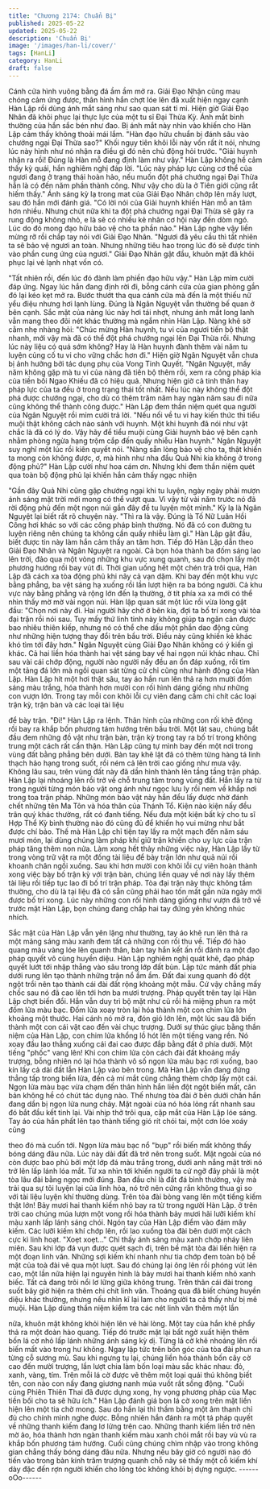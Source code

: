 ```yaml
---
title: "Chương 2174: Chuẩn Bị"
published: 2025-05-22
updated: 2025-05-22
description: 'Chuẩn Bị'
image: '/images/han-li/cover/'
tags: [HanLi]
category: HanLi
draft: false
---
```


Cánh cửa hình vuông bằng đá ầm ầm mở ra. Giải Đạo Nhận cũng
mau chóng cảm ứng được, thân hình hắn chợt lóe lên đã xuất
hiện ngay cạnh Hàn Lập rồi dùng ánh mắt sáng như sao quan sát
tỉ mỉ.
Hiện giờ Giải Đạo Nhân đã khôi phục lại thực lực của một tu sĩ
Đại Thừa Kỳ. Ánh mắt bình thường của hắn sắc bén như đao. Bị
ánh mắt này nhìn vào khiến cho Hàn Lập cảm thấy không thoải
mái lắm.
"Hàn đạo hữu chuẩn bị đánh sâu vào chướng ngại Đại Thừa
sao?" Khối ngụy tiên khôi lỗi này vốn rất ít nói, nhưng lúc này hình
như nó nhận ra điều gì đó nên chủ động hỏi trước.
"Giải huynh nhận ra rồi! Đúng là Hàn mỗ đang định làm như vậy."
Hàn Lập không hề cảm thấy kỳ quái, hắn nghiêm nghị đáp lời.
"Lúc này pháp lực cùng cơ thể của ngươi đang ở trạng thái hoàn
hảo, nếu muốn đột phá chướng ngại Đại Thừa hẳn là có đến năm
phần thành công. Như vậy cho dù la ở Tiên giới cũng rắt hiếm
thấy." Ánh sáng kỳ lạ trong mat của Giải Đạo Nhân chớp lên mấy
lượt, sau đó hắn mới đánh giá.
"Có lời nói của Giải huynh khiến Hàn mỗ an tâm hơn nhiều.
Nhưng chút nữa khi ta đột phá chướng ngại Đại Thừa sẽ gây ra
rung động không nhỏ, e là sẽ có nhiều kẻ nhân cơ hội này đến
dòm ngó. Lúc do đó mong đạo hữu bảo vệ cho ta phần nào." Hàn
Lập nghe vậy liền mừng rỡ rồi chắp tay nói với Giải Đạo Nhân.
"Ngươi đã yêu cầu thì tất nhiên ta sẽ bảo vệ ngươi an toàn.
Nhưng những tiêu hao trong lúc đó sẽ được tinh vào phần cung
ứng của ngươi." Giải Đạo Nhân gật đầu, khuôn mặt đã khôi phục
lại vẻ lạnh nhạt vốn có.

"Tất nhiên rồi, đến lúc đó đành làm phiền đạo hữu vậy." Hàn Lập
mỉm cười đáp ứng.
Ngay lúc hắn đang định rời đi, bỗng cánh cửa của gian phòng gần
đó lại kéo kẹt mở ra. Bước thướt tha qua cánh cửa mà đến là một
thiếu nữ yểu điệu nhưng hơi lạnh lùng.
Đúng là Ngân Nguyệt vẫn thường bế quan ở bên cạnh.
Sắc mặt của nàng lúc này hơi tái nhợt, nhưng ánh mắt long lanh
vẫn mang theo đôi nét khác thường mà ngắm nhìn Hàn Lập.
Nàng khẽ sờ cằm nhẹ nhàng hỏi:
"Chúc mừng Hàn huynh, tu vi của ngươi tiến bộ thật nhanh, mới
vậy mà đã có thể đột phá chướng ngại lên Đại Thừa rồi. Nhưng
lúc này liệu có quá sớm không? Hay là Hàn huynh đành thêm vài
năm tu luyện củng cố tu vi cho vững chắc hơn đi."
Hiện giờ Ngân Nguyệt vẫn chưa bị ảnh hưởng bởi tác dụng phụ
của Vong Tinh Quyết.
"Ngân Nguyệt, mấy năm không gặp mà tu vi của nàng đã tiến bộ
thêm rồi, xem ra công pháp kia của tiền bối Ngao Khiếu đã có
hiệu quả. Nhưng hiện giờ cả tinh thần hay pháp lực của ta đều ở
trong trạng thái tốt nhất. Nếu lúc này không thể đột phá được
chướng ngại, cho dù có thêm trăm năm hay ngàn năm sau đi nữa
cũng không thể thành công được." Hàn Lập đem thần niệm quét
qua người của Ngân Nguyệt rồi mỉm cười trả lời.
"Nếu nối về tu vi hay kiến thức thì tiểu muội thật không cách nào
sánh với huynh. Một khi huynh đã nói như vật chắc là đã có lý do.
Vậy hãy để tiểu muội cùng Giải huynh bảo vệ bên cạnh nhằm
phòng ngừa hạng trộm cắp đến quấy nhiễu Hàn huynh." Ngân
Nguyệt suy nghĩ một lúc rồi kiên quyết nói.
"Nàng sẵn lòng bảo vệ cho ta, thật khiến ta mong còn không
được, ơ, mà hình như nha đầu Quả Nhi kia không ở trong động
phủ?" Hàn Lập cười như hoa cám ơn. Nhưng khi đem thần niệm
quét qua toàn bộ động phủ lại khiến hắn cảm thấy ngạc nhiện

"Gần đây Quả Nhi cũng gặp chướng ngại khi tu luyện, ngày ngày
phải mượn ánh sáng mặt trời mới mong có thể vượt qua. Vì vậy từ
vài năm trước nó đã rời động phủ đến một ngọn núi gần đây để tu
luyện một mình." Kỳ lạ là Ngân Nguyệt lại biết rất rõ chuyện này.
"Thì ra là vậy. Đúng là Tố Nữ Luân Hồi Công hơi khác so với các
công pháp bình thường. Nó đã có con đường tu luyện riêng nên
chúng ta không cần quấy nhiễu làm gì." Hàn Lập gật đầu, biết
được tin này làm hắn cảm thấy an tâm hơn.
Tiếp đó Hàn Lập dẫn theo Giải Đạo Nhân và Ngân Nguyệt ra
ngoài. Cả bọn hóa thành ba đốm sáng lao lên trời, đảo qua một
vòng những khu vực xung quanh, sau đó chọn lấy một phương
hướng rồi bay vút đi.
Thời gian uống hết một chén trà trôi qua, Hàn Lập đã cách xa tòa
động phủ khi nãy cả vạn dặm. Khi bay đến một khu vực bằng
phẳng, ba vệt sáng hạ xuống rồi lần lượt hiện ra ba bóng người.
Cả khu vực này bằng phẳng và rộng lớn đến lạ thường, ở tít phía
xa xa mới có thể nhìn thấy mờ mờ vài ngọn núi. Hàn lập quan sát
một lúc rồi vừa lòng gật đầu:
"Chọn nơi này đi. Hai người hãy chờ ở bên kia, đợi ta bố trí xong
vài tòa đại trận rồi nói sau. Tuy mấy thứ linh tinh này không giúp
ta ngăn cản được bao nhiêu thiên kiếp, nhưng nó có thể che dấu
một phần dao động cũng như những hiện tượng thay đổi trên bầu
trời. Điều này cũng khiến kẻ khác khó tìm tới đây hơn."
Ngân Nguyệt cùng Giải Đạo Nhân không có ý kiến gì khác. Cả hai
liền hóa thành hai vệt sáng bay về hai ngọn núi khác nhau. Chỉ
sau vài cái chớp động, người nào người nấy đều an ổn đáp
xuống, rồi tìm một tảng đá lớn mà ngồi quan sát từng cử chỉ cũng
như hành động của Hàn Lập.
Hàn Lập hít một hơi thật sâu, tay áo hắn run lên thả ra hơn mười
đốm sáng màu trắng, hóa thành hơn mười con rối hình dáng
giống như những con vượn lớn. Trong tay mỗi con khôi lỗi cự
viên đang cầm chi chít các loại trận kỳ, trận bàn và các loại tài liệu

để bày trận.
"Đi!"
Hàn Lập ra lệnh.
Thân hình của những con rối khẽ động rồi bay ra khắp bốn
phương tám hướng trên bầu trời. Một lát sau, chúng bắt đầu đem
những đồ vật như trận bàn, trận kỳ trong tay ra bố trí trong không
trung một cách rất cẩn thận.
Hàn Lập cũng tự mình bay đến một nơi trong vùng đất bằng
phẳng bên dưới. Bàn tay khẽ lật đã có thêm từng hàng tá linh
thạch hảo hạng trong suốt, rồi ném cả lên trời cao giống như mưa
vậy.
Không lâu sau, trên vùng đất này đã dần hình thành lên tầng tầng
trận pháp. Hàn Lập lại nhoáng lên rồi trở về chỗ trung tâm trong
vùng đất. Hắn lấy ra từ trong người từng món bảo vật ong ánh
như ngọc lưu ly rồi nem về khắp nơi trong toa trận pháp.
Những món bảo vật này hắn đều lấy được nhờ đánh chết những
tên Ma Tôn và hóa thân của Thánh Tổ. Kiện nào kiện nấy đều
trân quý khác thường, rất có đanh tiếng. Nếu đưa một kiện bất kỳ
cho tu sĩ Hợp Thể Kỳ bình thường nào đó cũng đủ để khiến họ
vui mừng như bắt được chí bảo. Thế mà Hàn Lập chỉ tiện tay lấy
ra một mạch đến năm sáu mươi món, lại dùng chúng làm pháp
khí giữ trận khiến cho uy lực của trận pháp tăng thêm non nửa.
Làm xong hết thảy những việc này, Hàn Lập lấy từ trong vòng trữ
vật ra một đống tài liệu để bày trận lớn như quả núi rồi khoanh
chân ngồi xuống. Sau khi hơn mười con khôi lỗi cự viên hoàn
thành xong việc bày bố trận kỳ với trận bàn, chúng liền quay về
nơi này lấy thêm tài liệu rồi tiếp tục lao đi bố trí trận pháp.
Tòa đại trận này thực không tầm thường, cho dù là tại liệu đã có
sẵn cũng phải hao tốn mất gần nửa ngày mới được bố trí xong.
Lúc này những con rối hình dáng giống như vượn đã trở về trước
mặt Hàn Lập, bọn chúng đang chắp hai tay đứng yên không nhúc
nhích.

Sắc mặt của Hàn Lập vẫn yên lặng như thường, tay áo khẽ run
lên thả ra một mảng sáng màu xanh đem tất cả những con rối thu
về. Tiếp đó hào quang màu vàng lóe lên quanh thân, bàn tay hắn
kết ấn rồi đánh ra một đạo pháp quyết vô cùng huyền diệu.
Hàn Lập nghiêm nghị quát khẽ, đạo pháp quyết lướt tới nhập
thẳng vào sâu trong lớp đất bùn.
Lập tức mảnh đất phía dưới rung lên tạo thành những trận nổ ầm
ầm. Đất đai xung quanh đó đột ngột trồi nên tạo thành cái đài đất
rộng khoảng một mẫu. Cứ vậy chẳng mấy chốc sau nó đã cao lên
tới hơn ba mươi trượng.
Pháp quyết trên tay lại Hàn Lập chợt biến đổi. Hắn vẫn duy trì bộ
mặt như cũ rồi há miệng phun ra một đốm lửa màu bạc.
Đốm lửa xoay tròn lại hóa thành một con chim lửa lớn khoảng
một thước. Hai cánh nó mở ra, đón gió lớn lên, một lúc sau đã
biến thành một con cái vật cao đến vài chục trượng.
Dưới sự thúc giục bằng thần niệm của Hàn Lập, con chim lửa
khổng lồ hót lên một tiếng vang rền. Nó xoay đầu lao thẳng xuống
cái đai cao được đắp bằng đất ở phía dưới.
Một tiếng "phốc" vang lên!
Khi con chim lửa còn cách đài đất khoảng mấy trượng, bỗng
nhiên nó lại hóa thành vô số ngọn lửa màu bạc rơi xuống, bao kín
lấy cả dải đất lẫn Hàn Lập vào bên trong.
Mà Hàn Lập vẫn đang đứng thẳng tấp trong biển lửa, đến cả mí
mắt cũng chẳng thèm chớp lấy một cái. Ngọn lửa màu bạc vừa
chạm đến thân hình hắn liền đột ngột biến mất, căn bản không hề
có chút tác dụng nào. Thế nhưng tòa đài ở bên dưới chân hắn
đang dần bị ngọn lửa nung chảy. Mặt ngoài của nó hóa lỏng rất
nhanh sau đó bắt đầu kết tinh lại.
Vài nhịp thở trôi qua, cặp mắt của Hàn Lập lóe sáng. Tay áo của
hắn phất lên tạo thành tiếng gió rít chói tai, một cơn lóe xoáy cũng

theo đó mà cuốn tới.
Ngọn lửa màu bạc nổ "bụp" rồi biến mất không thấy bóng dáng
đâu nữa.
Lúc này dải đất đã trở nên trong suốt. Mặt ngoài của nó còn được
bao phủ bởi một lớp đá màu trắng trong, dưới anh nắng mặt trời
nó trở lên lấp lánh lóa mắt. Từ xa nhìn tới khiến người ta cứ ngỡ
đây phải là một tòa lâu đài bằng ngọc mới đúng.
Ban đầu chỉ là đất đá bình thường, vậy mà trải qua sự tôi luyện lại
của linh hỏa, nó trở nên cứng rắn không thua gì so với tài liệu
luyện khí thường dùng.
Trên tòa đài bòng vang lên một tiếng kiếm thật lớn!
Bảy mươi hai thanh kiếm nhỏ bay ra từ trong người Hàn Lập. ở
trên trời cao chúng múa lượn một vong rồi hóa thành bảy mươi
hãi lưỡi kiếm khí màu xanh lấp lánh sáng chói.
Ngón tay của Hàn Lập điểm vào đám mây kiếm. Các lưỡi kiếm
khí chớp lên, rồi lao xuống tòa đài bên dưới một cách cực kì linh
hoạt.
"Xoẹt xoẹt…"
Chỉ thấy ánh sáng màu xanh chớp nháy liên miên. Sau khi lớp đá
vụn được quét sạch đi, trên bề mặt tòa đài liền hiện ra một đoạn
linh văn.
Những sợi kiếm khí nhanh như tia chớp đem toàn bộ bề mặt của
toà đài vẽ qua một lượt. Sau đó chúng lại ông lên rồi phóng vút
lên cao, một lần nữa hiện lại nguyên hình là bảy mươi hai thanh
kiếm nhỏ xanh biếc. Tất cả đang trôi nổi lơ lững giữa không trung.
Trên thân cái đài trong suốt bây giờ hiện ra thêm chi chít linh văn.
Thoáng qua đã biết chúng huyền diệu khác thường, nhưng nếu
nhìn kĩ lại lam cho người ta cả thấy như bị mê muội.
Hàn Lập dùng thần niệm kiểm tra các nét linh văn thêm một lần

nữa, khuôn mặt không khỏi hiện lên vẻ hài lòng. Một tay của hắn
khẽ phẩy thả ra một đoàn hào quang. Tiếp đó trước mặt lại bất
ngờ xuất hiện thêm bốn lá cờ nhỏ lấp lánh những ánh sáng kỳ dị.
Từng lá cờ khẽ nhoáng lên rồi biến mất vào trong hư không.
Ngay lập tức trên bốn góc của tòa đài phun ra từng cỗ sương mù.
Sau khi ngưng tụ lại, chúng liền hóa thành bốn cây cờ cao đến
mười trượng, lần lượt chia làm bốn loại màu sắc khác nhau: đỏ,
xanh, vàng, tím. Trên mỗi lá cờ được vẽ thêm một loại quái thú
không biết tên, con nào con nấy đang giương nanh múa vuốt rất
sống động.
"Cuối cùng Phiên Thiên Thai đã được dựng xong, hy vọng
phương pháp của Mạc tiền bối cho ta sẽ hữu ích." Hàn Lập đánh
giá bon lá cờ xong trên mặt liền hiện lên một tia chờ mong. Sau
do hắn lại thì thầm bằng một âm thanh chỉ đủ cho chính mình
nghe được.
Bỗng nhiên hắn đánh ra một tá pháp quyết về những thanh kiếm
đang lơ lửng trên cao.
Những thanh kiếm liền trở nên mờ ảo, hóa thành hơn ngàn thanh
kiếm màu xanh chói mắt rồi bay vù vù ra khắp bốn phương tám
hướng. Cuối cũng chúng chìm nhập vào trong không gian chẳng
thấy bóng dáng đâu nữa.
Nhưng nếu bây giờ có người nào đó tiến vào trong bàn kính trăm
trượng quanh chỗ này sẽ thấy một cỗ kiếm khí dày đặc đến rợn
người khiến cho lông tóc không khỏi bị dựng ngược.
------oOo------
